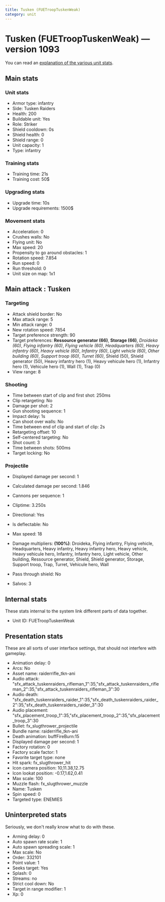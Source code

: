 ```yaml
---
title: Tusken (FUETroopTuskenWeak)
category: unit
---
```


# Tusken (FUETroopTuskenWeak) — version 1093

You can read an [explanation  of the various unit stats](unitexplained.md).

## Main stats

### Unit stats

  * Armor type: infantry
  * Side: Tusken Raiders
  * Health: 200
  * Buildable unit: Yes
  * Role: Striker
  * Shield cooldown: 0s
  * Shield health: 0
  * Shield range: 0
  * Unit capacity: 1
  * Type: infantry

### Training stats

  * Training time: 21s
  * Training cost: 50$

### Upgrading stats

  * Upgrade time: 10s
  * Upgrade requirements: 1500$

### Movement stats

  * Acceleration: 0
  * Crushes walls: No
  * Flying unit: No
  * Max speed: 20
  * Propensity to go around obstacles: 1
  * Rotation speed: 7.854
  * Run speed: 0
  * Run threshold: 0
  * Unit size on map: 1x1

## Main attack : Tusken

### Targeting

  * Attack shield border: No
  * Max attack range: 5
  * Min attack range: 0
  * New rotation speed: 7854
  * Target preference strength: 90
  * Target preferences: **Ressource generator (66)**, **Storage (66)**, _Droideka (60)_, _Flying infantry (60)_, _Flying vehicle (60)_, _Headquarters (60)_, _Heavy infantry (60)_, _Heavy vehicle (60)_, _Infantry (60)_, _Light vehicle (60)_, _Other building (60)_, _Support troop (60)_, _Turret (60)_, Shield (50), Shield generator (50), Heavy infantry hero (1), Heavy vehicule hero (1), Infantry hero (1), Vehicule hero (1), Wall (1), Trap (0)
  * View range: 8

### Shooting

  * Time between start of clip and first shot: 250ms
  * Clip retargeting: No
  * Damage per shot: 2
  * Gun shooting sequence: 1
  * Impact delay: 1s
  * Can shoot over walls: No
  * Time between end of clip and start of clip: 2s
  * Retargeting offset: 10
  * Self-centered targeting: No
  * Shot count: 3
  * Time between shots: 500ms
  * Target locking: No

### Projectile

  * Displayed damage per second: 1
  * Calculated damage per second: 1.846

  * Cannons per sequence: 1
  * Cliptime: 3.250s
  * Directional: Yes
  * Is deflectable: No
  * Max speed: 18
  * Damage multipliers: **(100%)**: Droideka, Flying infantry, Flying vehicle, Headquarters, Heavy infantry, Heavy infantry hero, Heavy vehicle, Heavy vehicule hero, Infantry, Infantry hero, Light vehicle, Other building, Ressource generator, Shield, Shield generator, Storage, Support troop, Trap, Turret, Vehicule hero, Wall
  * Pass through shield: No
  * Salvos: 3

## Internal stats

These stats internal to the system link different parts of data together.

  * Unit ID: FUETroopTuskenWeak

## Presentation stats

These are all sorts of user interface settings, that should not interfere with gameplay.

  * Animation delay: 0
  * Arcs: No
  * Asset name: raiderrifle_tkn-ani
  * Audio attack: "sfx_attack_tuskenraiders_rifleman_1":35,"sfx_attack_tuskenraiders_rifleman_2":35,"sfx_attack_tuskenraiders_rifleman_3":30
  * Audio death: "sfx_death_tuskenraiders_raider_1":35,"sfx_death_tuskenraiders_raider_2":35,"sfx_death_tuskenraiders_raider_3":30
  * Audio placement: "sfx_placement_troop_1":35,"sfx_placement_troop_2":35,"sfx_placement_troop_3":30
  * Bullet: fx_slugthrower_projectile
  * Bundle name: raiderrifle_tkn-ani
  * Death animation: buffFireBurn:15
  * Displayed damage per second: 1
  * Factory rotation: 0
  * Factory scale factor: 1
  * Favorite target type: none
  * Hit spark: fx_slugthrower_hit
  * Icon camera position: 10,11.38,12.75
  * Icon lookat position: -0.17,1.62,0.41
  * Max scale: 100
  * Muzzle flash: fx_slugthrower_muzzle
  * Name: Tusken
  * Spin speed: 0
  * Targeted type: ENEMIES

## Uninterpreted stats

Seriously, we don't really know what to do with these.

  * Arming delay: 0
  * Auto spawn rate scale: 1
  * Auto spawn spreading scale: 1
  * Max scale: No
  * Order: 332101
  * Point value: 1
  * Seeks target: Yes
  * Splash: 0
  * Streams: no
  * Strict cool down: No
  * Target in range modifier: 1
  * Xp: 0

